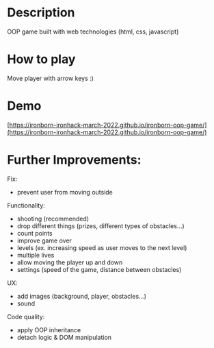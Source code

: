 


# Description 

OOP game built with web technologies (html, css, javascript)


# How to play

Move player with arrow keys :)


# Demo

[https://ironborn-ironhack-march-2022.github.io/ironborn-oop-game/](https://ironborn-ironhack-march-2022.github.io/ironborn-oop-game/)





# Further Improvements:

Fix:
- prevent user from moving outside

Functionality:
- shooting (recommended)
- drop different things (prizes, different types of obstacles...)
- count points
- improve game over
- levels (ex. increasing speed as user moves to the next level)
- multiple lives
- allow moving the player up and down
- settings (speed of the game, distance between obstacles)

UX:
- add images (background, player, obstacles...)
- sound

Code quality:
- apply OOP inheritance 
- detach logic & DOM manipulation


